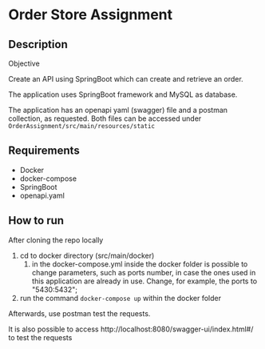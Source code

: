 # Order Store Assignment

## Description
Objective

Create an API using SpringBoot which can create and retrieve an order.

The application uses SpringBoot framework and MySQL as database.

The application has an openapi yaml (swagger) file and a postman collection, as requested. Both files can be accessed under ```OrderAssignment/src/main/resources/static ```

## Requirements
* Docker
* docker-compose
* SpringBoot
* openapi.yaml


## How to run
After cloning the repo locally

1. cd to docker directory (src/main/docker)
   1. in the docker-compose.yml inside the docker folder is possible to change parameters, such as ports number, in case the ones used in this application are already in use. Change, for example, the ports to "5430:5432";
2. run the command ```docker-compose up``` within the docker folder

Afterwards, use postman test the requests.

It is also possible to access http://localhost:8080/swagger-ui/index.html#/ to test the requests

